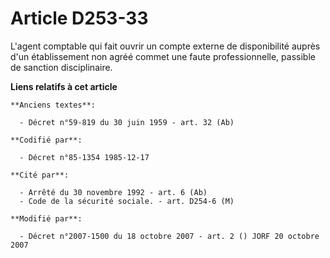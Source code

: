 # Article D253-33

L'agent comptable qui fait ouvrir un compte externe de disponibilité auprès d'un établissement non agréé commet une faute
professionnelle, passible de sanction disciplinaire.

**Liens relatifs à cet article**

	**Anciens textes**:

	  - Décret n°59-819 du 30 juin 1959 - art. 32 (Ab)

	**Codifié par**:

	  - Décret n°85-1354 1985-12-17

	**Cité par**:

	  - Arrêté du 30 novembre 1992 - art. 6 (Ab)
	  - Code de la sécurité sociale. - art. D254-6 (M)

	**Modifié par**:

	  - Décret n°2007-1500 du 18 octobre 2007 - art. 2 () JORF 20 octobre 2007
